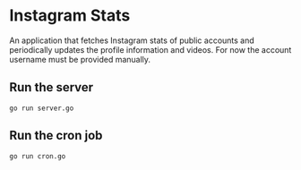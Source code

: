 # Instagram Stats

An application that fetches Instagram stats of public accounts and periodically updates the profile information and videos.
For now the account username must be provided manually.

## Run the server

```
go run server.go
```

## Run the cron job

```
go run cron.go
```
